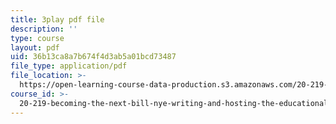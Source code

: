 ```yaml
---
title: 3play pdf file
description: ''
type: course
layout: pdf
uid: 36b13ca8a7b674f4d3ab5a01bcd73487
file_type: application/pdf
file_location: >-
  https://open-learning-course-data-production.s3.amazonaws.com/20-219-becoming-the-next-bill-nye-writing-and-hosting-the-educational-show-january-iap-2015/36b13ca8a7b674f4d3ab5a01bcd73487_TXkB42FCriU.pdf
course_id: >-
  20-219-becoming-the-next-bill-nye-writing-and-hosting-the-educational-show-january-iap-2015
---
```

